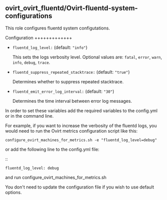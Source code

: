 ## ovirt_ovirt_fluentd/Ovirt-fluentd-system-configurations

This role configures fluentd system configutations.


Configuration
+++++++++++++

- `fluentd_log_level:` (default: `"info"`)

  This sets the logs verbosity level.
  Optional values are: `fatal`, `error`, `warn`, `info`, `debug`, `trace`.

- `fluentd_suppress_repeated_stacktrace:` (default: `"true"`)

  Determines whether to suppress repeated stacktrace.

- `fluentd_emit_error_log_interval:` (default: `"30"`)

  Determines the time interval between error log messages.


In order to set these variables add the required variables to the config.yml
or in the command line.

For example, if you want to increase the verbosity of the fluentd logs,
you would need to run the Ovirt metrics configuration script like this:


    configure_ovirt_machines_for_metrics.sh -e "fluentd_log_level=debug"


or add the following line to the config.yml file:


::

    fluentd_log_level: debug


and run configure_ovirt_machines_for_metrics.sh

You don't need to update the configuration file if you wish to use default options.

